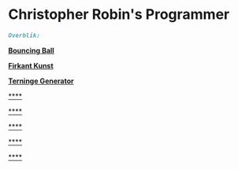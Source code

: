 # Christopher Robin's Programmer

```markdown
Overblik:
```
[**Bouncing Ball**](https://github.com/Christorob/Programmering-Christorob/tree/main/Bouncing_ball)

[**Firkant Kunst**](https://github.com/Christorob/Programmering-Christorob/tree/main/FirkantKunst)

[**Terninge Generator**](https://github.com/Christorob/Programmering-Christorob/tree/main/TerningeGenerator_Opgave)

[****]()

[****]()

[****]()

[****]()

[****]()
